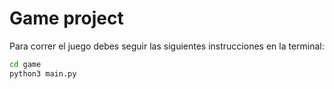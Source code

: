 # Game project

Para correr el juego debes seguir las siguientes instrucciones en la terminal:

```sh
cd game
python3 main.py
```



